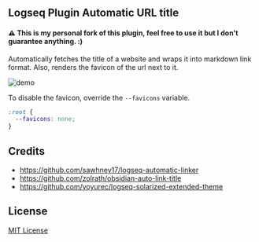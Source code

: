 ## Logseq Plugin Automatic URL title

#### :warning: This is my personal fork of this plugin, feel free to use it but I don't guarantee anything. :)

Automatically fetches the title of a website and wraps it into markdown link format. Also, renders the favicon of the url next to it.

![demo](demo.gif)

To disable the favicon, override the `--favicons` variable.

```css
:root {
  --favicons: none;
}
```

## Credits

- https://github.com/sawhney17/logseq-automatic-linker
- https://github.com/zolrath/obsidian-auto-link-title
- https://github.com/yoyurec/logseq-solarized-extended-theme

## License

[MIT License](./LICENSE)
